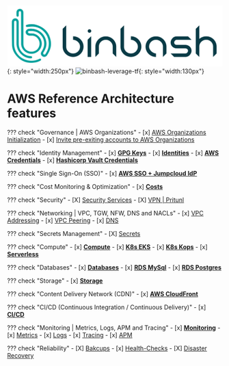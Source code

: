 ![binbash-logo](../../assets/images/logos/binbash.png "Binbash"){: style="width:250px"}
![binbash-leverage-tf](../../assets/images/logos/binbash-leverage-terraform.png#right "Leverage"){: style="width:130px"}

# AWS Reference Architecture features

??? check "Governance | AWS Organizations"
    - [x] [AWS Organizations Initialization](./organization/organization-init.md)
    - [x] [Invite pre-exiting accounts to AWS Organizations](./organization/organization-legacy-accounts.md)

??? check "Identity Management"
    - [x] [**GPG Keys**](./identities/gpg.md)
    - [x] [**Identities**](./identities/identities.md)
    - [x] [**AWS Credentials**](./identities/credentials.md)
    - [x] [**Hashicorp Vault Credentials**](./identities/credentials-vault.md)

??? check "Single Sign-On (SSO)"
    - [x] [**AWS SSO + Jumpcloud IdP**](./sso/sso.md)

??? check "Cost Monitoring & Optimization"
    - [x] [**Costs**](./costs/costs.md)

??? check "Security"
    - [X] [Security Services](./security/services.md)
    - [X] [VPN | Pritunl](./security/vpn.md)

??? check "Networking | VPC, TGW, NFW, DNS and NACLs"
    - [x] [VPC Addressing](./network/vpc-addressing.md)
    - [x] [VPC Peering](./network/vpc-peering.md)
    - [x] [DNS](./network/dns.md)

??? check "Secrets Management"
    - [X] [Secrets](./secrets/secrets.md)

??? check "Compute"
    - [x] [**Compute**](./compute/overview.md)
    - [x] [**K8s EKS**](./compute/k8s-eks.md)
    - [x] [**K8s Kops**](./compute/k8s-kops.md)
    - [x] [**Serverless**](./compute/serverless.md)

??? check "Databases"
    - [x] [**Databases**](./database/database.md)
    - [x] [**RDS MySql**](./database/mysql.md)
    - [x] [**RDS Postgres**](./database/postgres.md)

??? check "Storage"
    - [x] [**Storage**](./storage/storage.md)

??? check "Content Delivery Network (CDN)"
    - [x] [**AWS CloudFront**](./cdn/cdn.md)

??? check "CI/CD (Continuous Integration / Continuous Delivery)"
    - [x] [**CI/CD**](./ci-cd/ci-cd.md)

??? check "Monitoring | Metrics, Logs, APM and Tracing"
    - [x] [**Monitoring**](./monitoring/monitoring.md)
    - [x] [Metrics](./monitoring/metrics.md)
    - [x] [Logs](./monitoring/logs.md)
    - [x] [Tracing](./monitoring/tracing.md)
    - [x] [APM](./monitoring/apm.md)

??? check "Reliability"
    - [X] [Bakcups](./reliability/backups.md)
    - [x] [Health-Checks](./reliability/health-checks.md)
    - [X] [Disaster Recovery](./reliability/dr.md)

